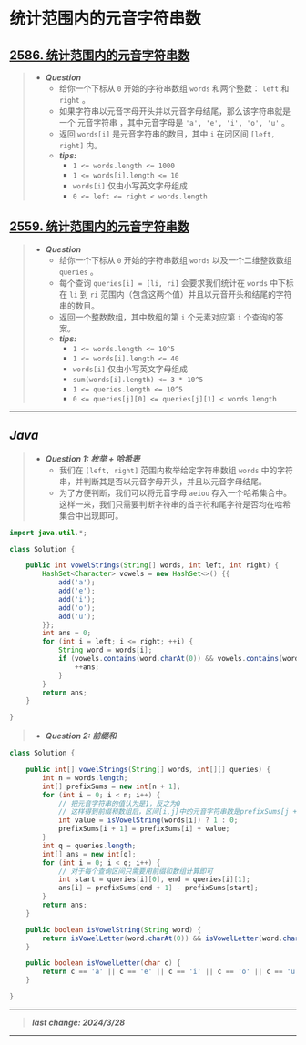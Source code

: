 # 统计范围内的元音字符串数

## [2586. 统计范围内的元音字符串数](https://leetcode.cn/problems/count-the-number-of-vowel-strings-in-range/)

> - ***Question***
>   - 给你一个下标从 `0` 开始的字符串数组 `words` 和两个整数： `left` 和 `right` 。
>   - 如果字符串以元音字母开头并以元音字母结尾，那么该字符串就是一个 元音字符串 ，其中元音字母是 `'a', 'e', 'i', 'o', 'u'` 。
>   - 返回 `words[i]` 是元音字符串的数目，其中 `i` 在闭区间 `[left, right]` 内。
>   - ***tips:***
>     - `1 <= words.length <= 1000`
>     - `1 <= words[i].length <= 10`
>     - `words[i]` 仅由小写英文字母组成
>     - `0 <= left <= right < words.length`

## [2559. 统计范围内的元音字符串数](https://leetcode.cn/problems/count-vowel-strings-in-ranges/)

> - ***Question***
>   - 给你一个下标从 `0` 开始的字符串数组 `words` 以及一个二维整数数组 `queries` 。
>   - 每个查询 `queries[i] = [li, ri]` 会要求我们统计在 `words` 中下标在 `li` 到 `ri` 范围内（包含这两个值）并且以元音开头和结尾的字符串的数目。
>   - 返回一个整数数组，其中数组的第 `i` 个元素对应第 `i` 个查询的答案。
>   - ***tips:***
>     - `1 <= words.length <= 10^5`
>     - `1 <= words[i].length <= 40`
>     - `words[i]` 仅由小写英文字母组成
>     - `sum(words[i].length) <= 3 * 10^5`
>     - `1 <= queries.length <= 10^5`
>     - `0 <= queries[j][0] <= queries[j][1] < words.length`

---

## *Java*

> - ***Question 1: 枚举 + 哈希表***
>   - 我们在 `[left, right]` 范围内枚举给定字符串数组 `words` 中的字符串，并判断其是否以元音字母开头，并且以元音字母结尾。
>   - 为了方便判断，我们可以将元音字母 `aeiou` 存入一个哈希集合中。这样一来，我们只需要判断字符串的首字符和尾字符是否均在哈希集合中出现即可。

```java
import java.util.*;

class Solution {

    public int vowelStrings(String[] words, int left, int right) {
        HashSet<Character> vowels = new HashSet<>() {{
            add('a');
            add('e');
            add('i');
            add('o');
            add('u');
        }};
        int ans = 0;
        for (int i = left; i <= right; ++i) {
            String word = words[i];
            if (vowels.contains(word.charAt(0)) && vowels.contains(word.charAt(word.length() - 1))) {
                ++ans;
            }
        }
        return ans;
    }

}
```

> - ***Question 2: 前缀和***

```java
class Solution {

    public int[] vowelStrings(String[] words, int[][] queries) {
        int n = words.length;
        int[] prefixSums = new int[n + 1];
        for (int i = 0; i < n; i++) {
            // 把元音字符串的值认为是1，反之为0
            // 这样得到前缀和数组后，区间[i,j]中的元音字符串数是prefixSums[j + 1] - prefixSums[i]
            int value = isVowelString(words[i]) ? 1 : 0;
            prefixSums[i + 1] = prefixSums[i] + value;
        }
        int q = queries.length;
        int[] ans = new int[q];
        for (int i = 0; i < q; i++) {
            // 对于每个查询区间只需要用前缀和数组计算即可
            int start = queries[i][0], end = queries[i][1];
            ans[i] = prefixSums[end + 1] - prefixSums[start];
        }
        return ans;
    }

    public boolean isVowelString(String word) {
        return isVowelLetter(word.charAt(0)) && isVowelLetter(word.charAt(word.length() - 1));
    }

    public boolean isVowelLetter(char c) {
        return c == 'a' || c == 'e' || c == 'i' || c == 'o' || c == 'u';
    }

}
```

---

> ***last change: 2024/3/28***

---
